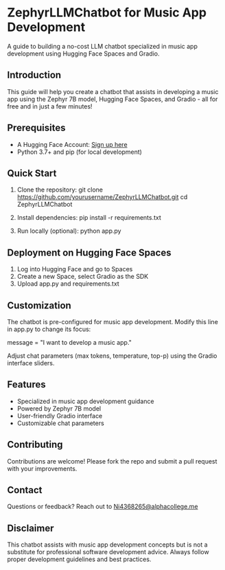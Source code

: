 # ZephyrLLMChatbot for Music App Development

A guide to building a no-cost LLM chatbot specialized in music app development using Hugging Face Spaces and Gradio.

## Introduction

This guide will help you create a chatbot that assists in developing a music app using the Zephyr 7B model, Hugging Face Spaces, and Gradio - all for free and in just a few minutes!

## Prerequisites

- A Hugging Face Account: [Sign up here](https://huggingface.co/join)
- Python 3.7+ and pip (for local development)

## Quick Start

1. Clone the repository:
   git clone https://github.com/yourusername/ZephyrLLMChatbot.git
   cd ZephyrLLMChatbot

2. Install dependencies:
   pip install -r requirements.txt

3. Run locally (optional):
   python app.py

## Deployment on Hugging Face Spaces

1. Log into Hugging Face and go to Spaces
2. Create a new Space, select Gradio as the SDK
3. Upload app.py and requirements.txt

## Customization

The chatbot is pre-configured for music app development. Modify this line in app.py to change its focus:

message = "I want to develop a music app."

Adjust chat parameters (max tokens, temperature, top-p) using the Gradio interface sliders.

## Features

- Specialized in music app development guidance
- Powered by Zephyr 7B model
- User-friendly Gradio interface
- Customizable chat parameters

## Contributing

Contributions are welcome! Please fork the repo and submit a pull request with your improvements.

## Contact

Questions or feedback? Reach out to Ni4368265@alphacollege.me

## Disclaimer

This chatbot assists with music app development concepts but is not a substitute for professional software development advice. Always follow proper development guidelines and best practices.
